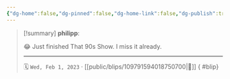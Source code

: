 ```yaml
---
{"dg-home":false,"dg-pinned":false,"dg-home-link":false,"dg-publish":true,"type":"blip","disabled rules":["yaml-title","yaml-title-alias","file-name-heading"],"title":"philipp on mastodon @ 2023-02-01","created-date":"2023-02-01T21:26:13","id":109791594018750700,"updated-date":"2025-05-02T08:50:43","dg-path":"blips/109791594018750700.md","permalink":"/blips/109791594018750700/","dgPassFrontmatter":true,"created":"2023-02-01T21:26:13","updated":"2025-05-02T08:50:43"}
---
```


> [!summary] **philipp**:
>
> 😂 Just finished That 90s Show. I miss it already.
> - - -
>
> 🗓️ `Wed, Feb 1, 2023` · [[public/blips/109791594018750700\|🔗]]
{ #blip}


